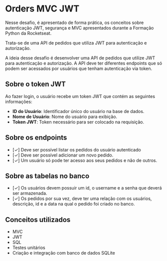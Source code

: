 # Orders MVC JWT

Nesse desafio, é apresentado de forma prática, os conceitos sobre autenticação JWT, segurança e MVC apresentados durante a Formação Python da Rocketseat.

Trata-se de uma API de pedidos que utiliza JWT para autenticação e autorização.

A ideia desse desafio é desenvolver uma API de pedidos que utilize JWT para autenticação e autorização. A API deve ter diferentes endpoints que só podem ser acessados por usuários que tenham autenticação via token.

## Sobre o token JWT

Ao fazer login, o usuário recebe um token JWT que contém as seguintes informações:

- **ID do Usuário**: Identificador único do usuário na base de dados.
- **Nome de Usuário**: Nome do usuário para exibição.
- **Token JWT**: Token necessário para ser colocado na requisição.

## Sobre os endpoints

- [✓] Deve ser possível listar os pedidos do usuário autenticado
- [✓] Deve ser possível adicionar um novo pedido.
- [✓] Um usuário só pode ter acesso aos seus pedidos e não de outros.

## Sobre as tabelas no banco

- [✓] Os usuários devem possuir um id, o username e a senha que deverá ser armazenada.
- [✓] Os pedidos por sua vez, deve ter uma relação com os usuários, descrição, id e a data na qual o pedido foi criado no banco.

## Conceitos utilizados

- MVC
- JWT
- SQL
- Testes unitários
- Criação e integração com banco de dados SQLite